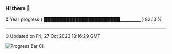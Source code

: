 ### Hi there 👋

⏳ Year progress { ████████████████████████▁▁▁▁▁▁ } 82.13 %

---

⏰ Updated on Fri, 27 Oct 2023 18:16:29 GMT

![Progress Bar CI](https://github.com/liununu/liununu/workflows/Progress%20Bar%20CI/badge.svg)
